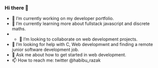 ### Hi there 👋

<!--
**Anogo-Razak/Anogo-Razak** is a ✨ _special_ ✨ repository because its `README.md` (this file) appears on your GitHub profile.

Here are some ideas to get you started:

- 🔭 I’m currently working on ...
- 🌱 I’m currently learning ...
- 👯 I’m looking to collaborate on ...
- 🤔 I’m looking for help with ...
- 💬 Ask me about ...
- 📫 How to reach me: ...
- 😄 Pronouns: ...
- ⚡ Fun fact: ...
-->
- 🔭 I’m currently working on my developer portfolio.
- 🌱 I’m currently learning more about fullstack javascript and discrete maths.
- - 👯 I’m looking to collaborate on web development projects.
- 🤔 I’m looking for help with C, Web developmwnt and finding a remote junior software development job.
- 💬 Ask me about how to get started in web development.
- 📫 How to reach me: twitter @habibu_razak
